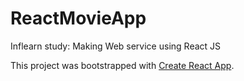 # ReactMovieApp
Inflearn study: Making Web service using React JS

This project was bootstrapped with [Create React App](https://github.com/facebookincubator/create-react-app).
